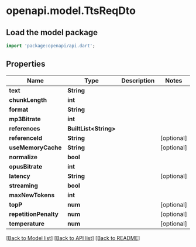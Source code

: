 # openapi.model.TtsReqDto

## Load the model package
```dart
import 'package:openapi/api.dart';
```

## Properties
Name | Type | Description | Notes
------------ | ------------- | ------------- | -------------
**text** | **String** |  | 
**chunkLength** | **int** |  | 
**format** | **String** |  | 
**mp3Bitrate** | **int** |  | 
**references** | **BuiltList&lt;String&gt;** |  | 
**referenceId** | **String** |  | [optional] 
**useMemoryCache** | **String** |  | [optional] 
**normalize** | **bool** |  | 
**opusBitrate** | **int** |  | 
**latency** | **String** |  | [optional] 
**streaming** | **bool** |  | 
**maxNewTokens** | **int** |  | 
**topP** | **num** |  | [optional] 
**repetitionPenalty** | **num** |  | [optional] 
**temperature** | **num** |  | [optional] 

[[Back to Model list]](../README.md#documentation-for-models) [[Back to API list]](../README.md#documentation-for-api-endpoints) [[Back to README]](../README.md)


